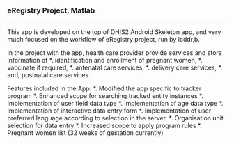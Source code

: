 ### eRegistry Project, Matlab
---

This app is developed on the top of DHIS2 Android Skeleton app, and very much focused on the workflow of eRegistry project, run by icddr,b. 

In the project with the app, health care provider provide services and store information of 
*. identification and enrollment of pregnant women, 
*. vaccinate if required, 
*. antenatal care services,
*. delivery care services,
*. and, postnatal care services.

Features included in the App:
*. Modified the app specific to tracker program
*. Enhanced scope for searching tracked entity instances
*. Implementation of user field data type
*. Implementation of age data type
*. Implementation of interactive data entry form
*. Implementation of user preferred language according to selection in the server.
*. Organisation unit selection for data entry
*. Increased scope to apply program rules 
*. Pregnant women list (32 weeks of gestation currently)




